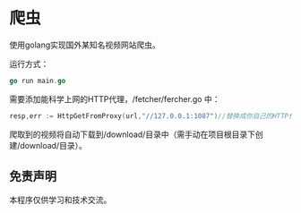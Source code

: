 # 爬虫
使用golang实现国外某知名视频网站爬虫。

运行方式：

```go
go run main.go
```

需要添加能科学上网的HTTP代理，/fetcher/fercher.go 中：

```go
resp,err := HttpGetFromProxy(url,"//127.0.0.1:1087")//替换成你自己的HTTP代理
```

爬取到的视频将自动下载到/download/目录中（需手动在项目根目录下创建/download/目录）。



## 免责声明
本程序仅供学习和技术交流。
